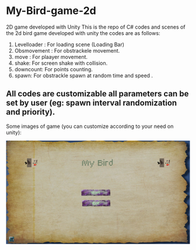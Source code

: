 # My-Bird-game-2d
2D game developed  with Unity
This is the repo of C# codes and scenes of the 2d bird game developed with unity the codes are as follows:
1. Levelloader : For loading scene (Loading Bar)
2. Obsmovement : For obstrackele movement.
3. move : For plaayer movement.
4. shake: For screen shake with collision.
5. downcount: For points counting.
6. spawn: For obstrackle spawn at random time and speed .
 
 
## All codes are customizable all parameters can be set by user (eg: spawn interval randomization and priority).
Some images of game (you can customize according to your need on unity):

![Alt text](https://github.com/sudhanshu7739/My-Bird-game-2d/blob/main/Screenshot%20(10).png)

